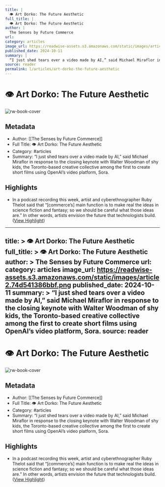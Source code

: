 ```yaml
---
title: |
  👁️ Art Dorko: The Future Aesthetic
full_title: |
  👁️ Art Dorko: The Future Aesthetic
author: |
  The Senses by Future Commerce
url: 
category: articles
image_url: https://readwise-assets.s3.amazonaws.com/static/images/article2.74d541386bbf.png
published_date: 2024-10-11
summary: |
  “I just shed tears over a video made by AI,” said Michael Miraflor in response to the closing keynote with Walter Woodman of shy kids, the Toronto-based creative collective among the first to create short films using OpenAI’s video platform, Sora.
source: reader
permalink: l/articles/art-dorko-the-future-aesthetic
---
```

# 👁️ Art Dorko: The Future Aesthetic

![rw-book-cover](https://readwise-assets.s3.amazonaws.com/static/images/article2.74d541386bbf.png)

## Metadata
- Author: [[The Senses by Future Commerce]]
- Full Title: 👁️ Art Dorko: The Future Aesthetic
- Category: #articles
- Summary: “I just shed tears over a video made by AI,” said Michael Miraflor in response to the closing keynote with Walter Woodman of shy kids, the Toronto-based creative collective among the first to create short films using OpenAI’s video platform, Sora.

## Highlights
- In a podcast recording this week, artist and cyberethnographer Ruby Thelot said that “[commerce’s] main function is to make real the ideas in science fiction and fantasy; so we should be careful what those ideas are.” In other words, artists envision the future that technologists build. ([View Highlight](https://read.readwise.io/read/01ja2z0ffx731kcwcq9ayqzsx1))


---
title: >
  👁️ Art Dorko: The Future Aesthetic
full_title: >
  👁️ Art Dorko: The Future Aesthetic
author: >
  The Senses by Future Commerce
url: 
category: articles
image_url: https://readwise-assets.s3.amazonaws.com/static/images/article2.74d541386bbf.png
published_date: 2024-10-11
summary: >
  “I just shed tears over a video made by AI,” said Michael Miraflor in response to the closing keynote with Walter Woodman of shy kids, the Toronto-based creative collective among the first to create short films using OpenAI’s video platform, Sora.
source: reader
---
# 👁️ Art Dorko: The Future Aesthetic

![rw-book-cover](https://readwise-assets.s3.amazonaws.com/static/images/article2.74d541386bbf.png)

## Metadata
- Author: [[The Senses by Future Commerce]]
- Full Title: 👁️ Art Dorko: The Future Aesthetic
- Category: #articles
- Summary: “I just shed tears over a video made by AI,” said Michael Miraflor in response to the closing keynote with Walter Woodman of shy kids, the Toronto-based creative collective among the first to create short films using OpenAI’s video platform, Sora.

## Highlights
- In a podcast recording this week, artist and cyberethnographer Ruby Thelot said that “[commerce’s] main function is to make real the ideas in science fiction and fantasy; so we should be careful what those ideas are.” In other words, artists envision the future that technologists build. ([View Highlight](https://read.readwise.io/read/01ja2z0ffx731kcwcq9ayqzsx1))


